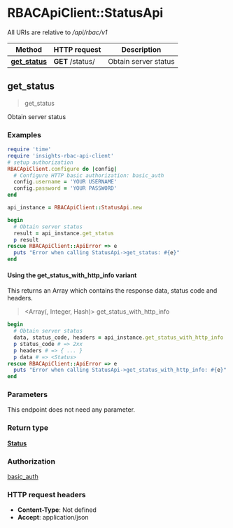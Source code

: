 # RBACApiClient::StatusApi

All URIs are relative to */api/rbac/v1*

| Method | HTTP request | Description |
| ------ | ------------ | ----------- |
| [**get_status**](StatusApi.md#get_status) | **GET** /status/ | Obtain server status |


## get_status

> <Status> get_status

Obtain server status

### Examples

```ruby
require 'time'
require 'insights-rbac-api-client'
# setup authorization
RBACApiClient.configure do |config|
  # Configure HTTP basic authorization: basic_auth
  config.username = 'YOUR USERNAME'
  config.password = 'YOUR PASSWORD'
end

api_instance = RBACApiClient::StatusApi.new

begin
  # Obtain server status
  result = api_instance.get_status
  p result
rescue RBACApiClient::ApiError => e
  puts "Error when calling StatusApi->get_status: #{e}"
end
```

#### Using the get_status_with_http_info variant

This returns an Array which contains the response data, status code and headers.

> <Array(<Status>, Integer, Hash)> get_status_with_http_info

```ruby
begin
  # Obtain server status
  data, status_code, headers = api_instance.get_status_with_http_info
  p status_code # => 2xx
  p headers # => { ... }
  p data # => <Status>
rescue RBACApiClient::ApiError => e
  puts "Error when calling StatusApi->get_status_with_http_info: #{e}"
end
```

### Parameters

This endpoint does not need any parameter.

### Return type

[**Status**](Status.md)

### Authorization

[basic_auth](../README.md#basic_auth)

### HTTP request headers

- **Content-Type**: Not defined
- **Accept**: application/json

